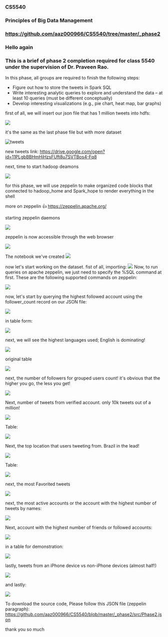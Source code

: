 ### CS5540
### Principles of Big Data Management 
### https://github.com/aaz000966/CS5540/tree/master/_phase2
### Hello again
###  This is a brief of phase 2 completion required for class 5540 under the supervision of Dr. Praveen Rao.

In this phase, all groups are required to finish the following steps:
* Figure out how to store the tweets in Spark SQL
* Write interesting analytic queries to explore and understand the data – at least 10 queries (must be different conceptually)
* Develop interesting visualizations (e.g., pie chart, heat map, bar graphs)

first of all, we will insert our json file that has 1 million tweets into hdfs: 

![](https://github.com/aaz000966/CS5540/blob/master/_phase2/Doc/Annotation%202019-11-03%20170746.png)

it's the same as the last phase file but with more dataset

![tweets](https://raw.githubusercontent.com/aaz000966/CS5540/master/Documents/Annotation%202019-09-15%20110600.png)

new tweets link: https://drive.google.com/open?id=11PLgbBBHmHiHzsFUft8u7SVTBos4-Fq8

next, time to start hadoop deamons

![](https://github.com/aaz000966/CS5540/blob/master/_phase2/Doc/Annotation%202019-11-03%20171217.png)

for this phase, we will use zeppelin to make organized code blocks that connected to hadoop_home and Spark_hope to render everything in the shell

more on zeppelin 👍 https://zeppelin.apache.org/

starting zeppelin daemons 

![](https://github.com/aaz000966/CS5540/blob/master/_phase2/Doc/Annotation%202019-11-03%20171306.png)

zeppelin is now accessible through the web browser 

![](https://github.com/aaz000966/CS5540/blob/master/_phase2/Doc/Annotation%202019-11-03%20171415.png)

The notebook we've created 
![](https://raw.githubusercontent.com/aaz000966/CS5540/master/_phase2/Doc/Annotation%202019-11-03%20171552.png)


now let's start working on the dataset. fist of all, importing:
![](https://github.com/aaz000966/CS5540/blob/master/_phase2/Doc/Annotation%202019-11-03%20171518.png)
Now, to run queries on apache zeppelin, we just need to specify the %SQL command at first. These are the following supported commands on zeppelin:

![](https://github.com/aaz000966/CS5540/blob/master/_phase2/Doc/Annotation%202019-11-03%20173729.png)

now, let's start by querying the highest followed account using the follower_count record on our JSON file: 

![](https://github.com/aaz000966/CS5540/blob/master/_phase2/Doc/Annotation%202019-11-03%20171951.png)

in table form: 

![](https://github.com/aaz000966/CS5540/blob/master/_phase2/Doc/Annotation%202019-11-03%20172004.png)

next, we will see the highest languages used; English is dominating! 

![](https://github.com/aaz000966/CS5540/blob/master/_phase2/Doc/Annotation%202019-11-03%20172019.png)

original table 

![](https://github.com/aaz000966/CS5540/blob/master/_phase2/Doc/Annotation%202019-11-03%20172040.png)

next, the number of followers for grouped users count! it's obvious that the higher you go, the less you get! 

![](https://github.com/aaz000966/CS5540/blob/master/_phase2/Doc/Annotation%202019-11-03%20172114.png)

Next, number of tweets from verified account. only 10k tweets out of a million!

![](https://github.com/aaz000966/CS5540/blob/master/_phase2/Doc/Annotation%202019-11-03%20172551.png)

Table:

![](https://github.com/aaz000966/CS5540/blob/master/_phase2/Doc/Annotation%202019-11-03%20172612.png)

Next, the top location that users tweeting from. Brazil in the lead!

![](https://github.com/aaz000966/CS5540/blob/master/_phase2/Doc/Annotation%202019-11-03%20173112.png)

Table:

![](https://github.com/aaz000966/CS5540/blob/master/_phase2/Doc/Annotation%202019-11-03%20173127.png)

next, the most Favorited tweets

![](https://github.com/aaz000966/CS5540/blob/master/_phase2/Doc/Annotation%202019-11-03%20173231.png)

next, the most active accounts or the account with the highest number of tweets by names: 

![](https://github.com/aaz000966/CS5540/blob/master/_phase2/Doc/Annotation%202019-11-03%20173300.png)

Next, account with the highest number of friends or followed accounts:

![](https://github.com/aaz000966/CS5540/blob/master/_phase2/Doc/Annotation%202019-11-03%20173328.png)

in a table for demonstration: 

![](https://github.com/aaz000966/CS5540/blob/master/_phase2/Doc/Annotation%202019-11-03%20173350.png)

lastly, tweets from an iPhone device vs non-iPhone devices (almost half!)

![](https://github.com/aaz000966/CS5540/blob/master/_phase2/Doc/Annotation%202019-11-03%20173430.png)

and lastly:

![](https://github.com/aaz000966/CS5540/blob/master/_phase2/Doc/2019-11-15%20at%209.03.08%20PM.jpeg)



To download the source code, Please follow this JSON file (zeppelin paragraph):
https://github.com/aaz000966/CS5540/blob/master/_phase2/src/Phase2.json

thank you so much
